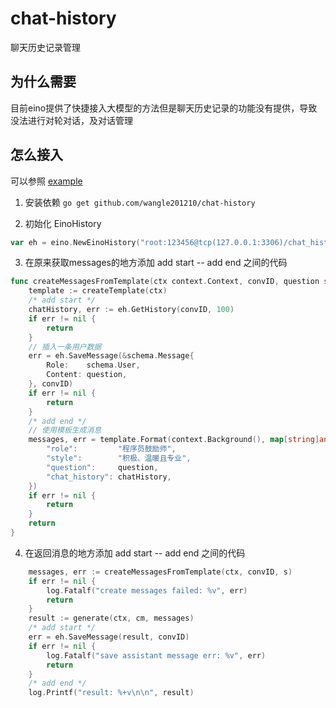 # chat-history
聊天历史记录管理

## 为什么需要
目前eino提供了快捷接入大模型的方法但是聊天历史记录的功能没有提供，导致没法进行对轮对话，及对话管理

## 怎么接入
可以参照 [example](./example)
1. 安装依赖 `go get github.com/wangle201210/chat-history` 

2. 初始化 EinoHistory
```go
var eh = eino.NewEinoHistory("root:123456@tcp(127.0.0.1:3306)/chat_history")
```

3. 在原来获取messages的地方添加 add start -- add end 之间的代码 
```go
func createMessagesFromTemplate(ctx context.Context, convID, question string) (messages []*schema.Message, err error) {
	template := createTemplate(ctx)
	/* add start */
	chatHistory, err := eh.GetHistory(convID, 100)
	if err != nil {
		return
	}
	// 插入一条用户数据
	err = eh.SaveMessage(&schema.Message{
		Role:    schema.User,
		Content: question,
	}, convID)
	if err != nil {
		return
	}
	/* add end */
	// 使用模板生成消息
	messages, err = template.Format(context.Background(), map[string]any{
		"role":         "程序员鼓励师",
		"style":        "积极、温暖且专业",
		"question":     question,
		"chat_history": chatHistory,
	})
	if err != nil {
		return
	}
	return
}
```
4. 在返回消息的地方添加 add start -- add end 之间的代码 
```go
    messages, err := createMessagesFromTemplate(ctx, convID, s)
    if err != nil {
        log.Fatalf("create messages failed: %v", err)
        return
    }
    result := generate(ctx, cm, messages)
    /* add start */
    err = eh.SaveMessage(result, convID)
    if err != nil {
        log.Fatalf("save assistant message err: %v", err)
        return
    }
    /* add end */
    log.Printf("result: %+v\n\n", result)
```
